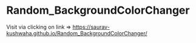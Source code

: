 # Random_BackgroundColorChanger
 Visit via clicking on link => https://saurav-kushwaha.github.io/Random_BackgroundColorChanger/
